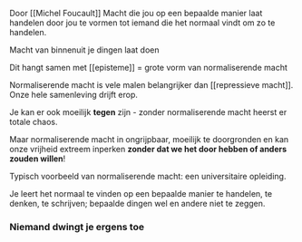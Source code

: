 Door [[Michel Foucault]]
Macht die jou op een bepaalde manier laat handelen door jou te vormen tot iemand die het normaal vindt om zo te handelen.

Macht van binnenuit je dingen laat doen

Dit hangt samen met [[episteme]] = grote vorm van normaliserende macht

Normaliserende macht is vele malen belangrijker dan [[repressieve macht]]. Onze hele samenleving drijft erop.

Je kan er ook moeilijk **tegen** zijn - zonder normaliserende macht heerst er totale chaos.

Maar normaliserende macht in ongrijpbaar, moeilijk te doorgronden en kan onze vrijheid extreem inperken **zonder dat we het door hebben of anders zouden willen**!

Typisch voorbeeld van normaliserende macht: een universitaire opleiding.

Je leert het normaal te vinden op een bepaalde manier te handelen, te denken, te schrijven; bepaalde dingen wel en andere niet te zeggen.

### Niemand dwingt je ergens toe

